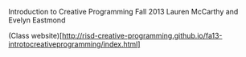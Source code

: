 Introduction to Creative Programming
Fall 2013
Lauren McCarthy and Evelyn Eastmond

(Class website)[http://risd-creative-programming.github.io/fa13-introtocreativeprogramming/index.html]



